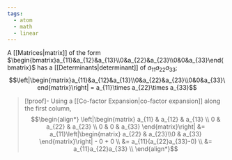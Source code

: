 ```yaml
---
tags:
  - atom
  - math
  - linear
---
```

A [[Matrices|matrix]] of the form $\begin{bmatrix}a_{11}&a_{12}&a_{13}\\0&a_{22}&a_{23}\\0&0&a_{33}\end{bmatrix}$ has a [[Determinants|determinant]] of $a_{11}a_{22}a_{33}$;
$$\left|\begin{matrix}a_{11}&a_{12}&a_{13}\\0&a_{22}&a_{23}\\0&0&a_{33}\end{matrix}\right| = a_{11}\times a_{22}\times a_{33}$$
> [!proof]-
> Using a [[Co-factor Expansion|co-factor expansion]] along the first column,
> $$\begin{align*}
> 	\left|\begin{matrix}
> 		a_{11} & a_{12} & a_{13} \\
> 		0 & a_{22} & a_{23} \\
> 		0 & 0 & a_{33}
> 	\end{matrix}\right| &= a_{11}\left|\begin{matrix} 
> 		a_{22} & a_{23}\\0 & a_{33}
> 	\end{matrix}\right| - 0 + 0 \\
> 	&= a_{11}(a_{22}a_{33}-0) \\
> 	&= a_{11}a_{22}a_{33} \\
> \end{align*}$$
